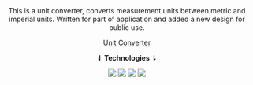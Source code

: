 <div align="center">
This is a unit converter, converts measurement units between metric and imperial units. Written for part of application and added a new design for public use.
  
[Unit Converter](https://unitconverter.mustafakenlic.dev/)


**⇃ Technologies ⇂**

![](https://img.shields.io/badge/HTML5-E34F26?style=for-the-badge&logo=html5&logoColor=white)   ![](https://img.shields.io/badge/CSS3-1572B6?style=for-the-badge&logo=css3&logoColor=white)   ![](https://img.shields.io/badge/JavaScript-F7DF1E?style=for-the-badge&logo=javascript&logoColor=black)   ![](https://img.shields.io/badge/Ecma%20Script-F7DF1E?style=for-the-badge&logo=javascript&logoColor=black)
</div>
